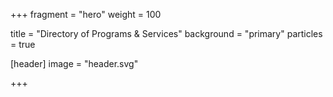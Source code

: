 +++
fragment = "hero"
weight = 100

title = "Directory of Programs & Services"
background = "primary"
particles = true

[header]
  image = "header.svg"

+++

<!--more-->


